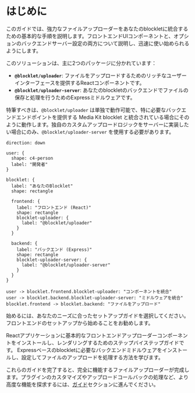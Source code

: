 # はじめに

このガイドでは、強力なファイルアップローダーをあなたのblockletに統合するための基本的な手順を説明します。フロントエンドUIコンポーネントと、オプションのバックエンドサーバー設定の両方について説明し、迅速に使い始められるようにします。

このソリューションは、主に2つのパッケージに分かれています：

- **`@blocklet/uploader`**: ファイルをアップロードするためのリッチなユーザーインターフェースを提供するReactコンポーネントです。
- **`@blocklet/uploader-server`**: あなたのblockletのバックエンドでファイルの保存と処理を行うためのExpressミドルウェアです。

特筆すべきは、`@blocklet/uploader` は単独で動作可能で、特に必要なバックエンドエンドポイントを提供する Media Kit blocklet と統合されている場合にそのように動作します。独自のカスタムアップロードロジックをサーバーに実装したい場合にのみ、`@blocklet/uploader-server` を使用する必要があります。

```d2
direction: down

user: {
  shape: c4-person
  label: "開発者"
}

blocklet: {
  label: "あなたのBlocklet"
  shape: rectangle

  frontend: {
    label: "フロントエンド (React)"
    shape: rectangle
    blocklet-uploader: {
      label: "@blocklet/uploader"
    }
  }

  backend: {
    label: "バックエンド (Express)"
    shape: rectangle
    blocklet-uploader-server: {
      label: "@blocklet/uploader-server"
    }
  }
}

user -> blocklet.frontend.blocklet-uploader: "コンポーネントを統合"
user -> blocklet.backend.blocklet-uploader-server: "ミドルウェアを統合"
blocklet.frontend -> blocklet.backend: "ファイルをアップロード"
```

始めるには、あなたのニーズに合ったセットアップガイドを選択してください。フロントエンドのセットアップから始めることをお勧めします。

<x-cards data-columns="2">
  <x-card data-title="フロントエンド設定 (@blocklet/uploader)" data-icon="lucide:layout-template" data-href="/getting-started/frontend-setup">
    Reactアプリケーションに基本的なフロントエンドアップローダーコンポーネントをインストールし、レンダリングするためのステップバイステップガイドです。
  </x-card>
  <x-card data-title="バックエンド設定 (@blocklet/uploader-server)" data-icon="lucide:server" data-href="/getting-started/backend-setup">
    Expressベースのblockletに必要なバックエンドミドルウェアをインストールし、設定してファイルのアップロードを処理する方法を学びます。
  </x-card>
</x-cards>

これらのガイドを完了すると、完全に機能するファイルアップローダーが完成します。プラグインのカスタマイズやアップロードコールバックの処理など、より高度な機能を探求するには、[ガイド](./guides.md)セクションに進んでください。
